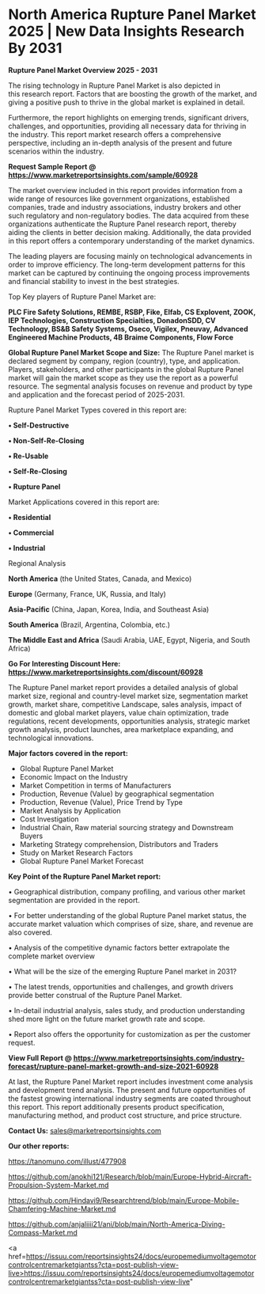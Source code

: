 # North America Rupture Panel Market 2025 | New Data Insights Research By 2031

<Strong> Rupture Panel Market Overview 2025 - 2031</strong>

The rising technology in Rupture Panel Market is also depicted in this research report. Factors that are boosting the growth of the market, and giving a positive push to thrive in the global market is explained in detail.

Furthermore, the report highlights on emerging trends, significant drivers, challenges, and opportunities, providing all necessary data for thriving in the industry. This report market research offers a comprehensive perspective, including an in-depth analysis of the present and future scenarios within the industry.

<strong>Request Sample Report @ <a href=https://www.marketreportsinsights.com/sample/60928>https://www.marketreportsinsights.com/sample/60928</a></strong>

The market overview included in this report provides information from a wide range of resources like government organizations, established companies, trade and industry associations, industry brokers and other such regulatory and non-regulatory bodies. The data acquired from these organizations authenticate the Rupture Panel research report, thereby aiding the clients in better decision making. Additionally, the data provided in this report offers a contemporary understanding of the market dynamics.

The leading players are focusing mainly on technological advancements in order to improve efficiency. The long-term development patterns for this market can be captured by continuing the ongoing process improvements and financial stability to invest in the best strategies.

Top Key players of Rupture Panel Market are:

<strong>PLC Fire Safety Solutions, REMBE, RSBP, Fike, Elfab, CS Explovent, ZOOK, IEP Technologies, Construction Specialties, DonadonSDD, CV Technology, BS&B Safety Systems, Oseco, Vigilex, Pneuvay, Advanced Engineered Machine Products, 4B Braime Components, Flow Force</strong>

<strong><b>Global Rupture Panel Market Scope and Size:</b></strong>
The Rupture Panel market is declared segment by company, region (country), type, and application. Players, stakeholders, and other participants in the global Rupture Panel market will gain the market scope as they use the report as a powerful resource. The segmental analysis focuses on revenue and product by type and application and the forecast period of 2025-2031.

Rupture Panel Market Types covered in this report are:

<strong>• Self-Destructive

• Non-Self-Re-Closing

• Re-Usable

• Self-Re-Closing

• Rupture Panel</strong>

Market Applications covered in this report are:

<strong>• Residential

• Commercial

• Industrial</strong> 

Regional Analysis

<strong>North America</strong> (the United States, Canada, and Mexico)

<strong>Europe</strong> (Germany, France, UK, Russia, and Italy)

<strong>Asia-Pacific</strong> (China, Japan, Korea, India, and Southeast Asia)

<strong>South America</strong> (Brazil, Argentina, Colombia, etc.)

<strong>The Middle East and Africa</strong> (Saudi Arabia, UAE, Egypt, Nigeria, and South Africa)

<strong>Go For Interesting Discount Here: <a href=https://www.marketreportsinsights.com/discount/60928>https://www.marketreportsinsights.com/discount/60928</a></strong>

The Rupture Panel market report provides a detailed analysis of global market size, regional and country-level market size, segmentation market growth, market share, competitive Landscape, sales analysis, impact of domestic and global market players, value chain optimization, trade regulations, recent developments, opportunities analysis, strategic market growth analysis, product launches, area marketplace expanding, and technological innovations.

<strong><b>Major factors covered in the report:</b></strong>
<ul>
  <li>Global Rupture Panel Market </li>
  <li>Economic Impact on the Industry</li>
  <li>Market Competition in terms of Manufacturers</li>
  <li>Production, Revenue (Value) by geographical segmentation</li>
  <li>Production, Revenue (Value), Price Trend by Type</li>
  <li>Market Analysis by Application</li>
  <li>Cost Investigation</li>
  <li>Industrial Chain, Raw material sourcing strategy and Downstream Buyers</li>
  <li>Marketing Strategy comprehension, Distributors and Traders</li>
  <li>Study on Market Research Factors</li>
  <li>Global Rupture Panel Market Forecast</li>
</ul>

<strong><b>Key Point of the Rupture Panel Market report:</b></strong>

• Geographical distribution, company profiling, and various other market segmentation are provided in the report.

• For better understanding of the global Rupture Panel market status, the accurate market valuation which comprises of size, share, and revenue are also covered.

• Analysis of the competitive dynamic factors better extrapolate the complete market overview

• What will be the size of the emerging Rupture Panel market in 2031?

• The latest trends, opportunities and challenges, and growth drivers provide better construal of the Rupture Panel Market.

• In-detail industrial analysis, sales study, and production understanding shed more light on the future market growth rate and scope.

• Report also offers the opportunity for customization as per the customer request.

<strong><b>View Full Report @ <a href=https://www.marketreportsinsights.com/industry-forecast/rupture-panel-market-growth-and-size-2021-60928>https://www.marketreportsinsights.com/industry-forecast/rupture-panel-market-growth-and-size-2021-60928</a></b></strong>


At last, the Rupture Panel Market report includes investment come analysis and development trend analysis. The present and future opportunities of the fastest growing international industry segments are coated throughout this report. This report additionally presents product specification, manufacturing method, and product cost structure, and price structure.

<strong>Contact Us:</strong>
sales@marketreportsinsights.com

<strong>Our other reports:</strong>

<a href=https://tanomuno.com/illust/477908>https://tanomuno.com/illust/477908</a>

<a href=https://github.com/anokhi121/Research/blob/main/Europe-Hybrid-Aircraft-Propulsion-System-Market.md>https://github.com/anokhi121/Research/blob/main/Europe-Hybrid-Aircraft-Propulsion-System-Market.md</a>

<a href=https://github.com/Hindavi9/Researchtrend/blob/main/Europe-Mobile-Chamfering-Machine-Market.md>https://github.com/Hindavi9/Researchtrend/blob/main/Europe-Mobile-Chamfering-Machine-Market.md</a>

<a href=https://github.com/anjaliiii21/ani/blob/main/North-America-Diving-Compass-Market.md>https://github.com/anjaliiii21/ani/blob/main/North-America-Diving-Compass-Market.md</a>

<a href=https://issuu.com/reportsinsights24/docs/europemediumvoltagemotorcontrolcentremarketgiantss?cta=post-publish-view-live>https://issuu.com/reportsinsights24/docs/europemediumvoltagemotorcontrolcentremarketgiantss?cta=post-publish-view-live</a>"
